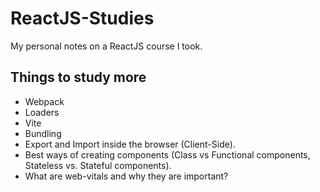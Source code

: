 # ReactJS-Studies
My personal notes on a ReactJS course I took.

## Things to study more
* Webpack
* Loaders
* Vite
* Bundling
* Export and Import inside the browser (Client-Side).
* Best ways of creating components (Class vs Functional components, Stateless vs. Stateful components).
* What are web-vitals and why they are important?
